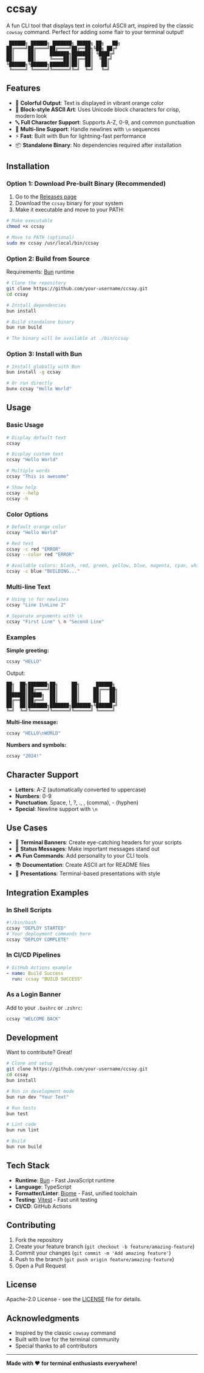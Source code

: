 # ccsay

A fun CLI tool that displays text in colorful ASCII art, inspired by the classic `cowsay` command. Perfect for adding some flair to your terminal output!

```
 ██████╗ ██████╗ ███████╗ █████╗ ██╗   ██╗
██╔════╝██╔════╝██╔════╝██╔══██╗╚██╗ ██╔╝
██║     ██║     ███████╗███████║ ╚████╔╝ 
██║     ██║     ╚════██║██╔══██║  ╚██╔╝  
╚██████╗╚██████╗███████║██║  ██║   ██║   
 ╚═════╝ ╚═════╝╚══════╝╚═╝  ╚═╝   ╚═╝   
```

## Features

- 🎨 **Colorful Output**: Text is displayed in vibrant orange color
- 📝 **Block-style ASCII Art**: Uses Unicode block characters for crisp, modern look
- 🔤 **Full Character Support**: Supports A-Z, 0-9, and common punctuation
- 📄 **Multi-line Support**: Handle newlines with `\n` sequences
- ⚡ **Fast**: Built with Bun for lightning-fast performance
- 📦 **Standalone Binary**: No dependencies required after installation

## Installation

### Option 1: Download Pre-built Binary (Recommended)

1. Go to the [Releases page](https://github.com/watany-dev/ccsay/releases)
2. Download the `ccsay` binary for your system
3. Make it executable and move to your PATH:

```bash
# Make executable
chmod +x ccsay

# Move to PATH (optional)
sudo mv ccsay /usr/local/bin/ccsay
```

### Option 2: Build from Source

Requirements: [Bun](https://bun.sh) runtime

```bash
# Clone the repository
git clone https://github.com/your-username/ccsay.git
cd ccsay

# Install dependencies
bun install

# Build standalone binary
bun run build

# The binary will be available at ./bin/ccsay
```

### Option 3: Install with Bun

```bash
# Install globally with Bun
bun install -g ccsay

# Or run directly
bunx ccsay "Hello World"
```

## Usage

### Basic Usage

```bash
# Display default text
ccsay

# Display custom text
ccsay "Hello World"

# Multiple words
ccsay "This is awesome"

# Show help
ccsay --help
ccsay -h
```

### Color Options

```bash
# Default orange color
ccsay "Hello World"

# Red text
ccsay -c red "ERROR"
ccsay --color red "ERROR"

# Available colors: black, red, green, yellow, blue, magenta, cyan, white, orange, purple, pink, gray, grey
ccsay -c blue "BUILDING..."
```

### Multi-line Text

```bash
# Using \n for newlines
ccsay "Line 1\nLine 2"

# Separate arguments with \n
ccsay "First Line" \ n "Second Line"
```

### Examples

**Simple greeting:**
```bash
ccsay "HELLO"
```

Output:
```
██╗  ██╗███████╗██╗     ██╗      ██████╗ 
██║  ██║██╔════╝██║     ██║     ██╔═══██╗
███████║█████╗  ██║     ██║     ██║   ██║
██╔══██║██╔══╝  ██║     ██║     ██║   ██║
██║  ██║███████╗███████╗███████╗╚██████╔╝
╚═╝  ╚═╝╚══════╝╚══════╝╚══════╝ ╚═════╝ 
```

**Multi-line message:**
```bash
ccsay "HELLO\nWORLD"
```

**Numbers and symbols:**
```bash
ccsay "2024!"
```

## Character Support

- **Letters**: A-Z (automatically converted to uppercase)
- **Numbers**: 0-9
- **Punctuation**: Space, !, ?, ., , (comma), - (hyphen)
- **Special**: Newline support with `\n`

## Use Cases

- 🎉 **Terminal Banners**: Create eye-catching headers for your scripts
- 📝 **Status Messages**: Make important messages stand out
- 🎮 **Fun Commands**: Add personality to your CLI tools
- 📚 **Documentation**: Create ASCII art for README files
- 🎯 **Presentations**: Terminal-based presentations with style

## Integration Examples

### In Shell Scripts

```bash
#!/bin/bash
ccsay "DEPLOY STARTED"
# Your deployment commands here
ccsay "DEPLOY COMPLETE"
```

### In CI/CD Pipelines

```yaml
# GitHub Actions example
- name: Build Success
  run: ccsay "BUILD SUCCESS"
```

### As a Login Banner

Add to your `.bashrc` or `.zshrc`:
```bash
ccsay "WELCOME BACK"
```

## Development

Want to contribute? Great!

```bash
# Clone and setup
git clone https://github.com/your-username/ccsay.git
cd ccsay
bun install

# Run in development mode
bun run dev "Your Text"

# Run tests
bun test

# Lint code
bun run lint

# Build
bun run build
```

## Tech Stack

- **Runtime**: [Bun](https://bun.sh) - Fast JavaScript runtime
- **Language**: TypeScript
- **Formatter/Linter**: [Biome](https://biomejs.dev) - Fast, unified toolchain
- **Testing**: [Vitest](https://vitest.dev) - Fast unit testing
- **CI/CD**: GitHub Actions

## Contributing

1. Fork the repository
2. Create your feature branch (`git checkout -b feature/amazing-feature`)
3. Commit your changes (`git commit -m 'Add amazing feature'`)
4. Push to the branch (`git push origin feature/amazing-feature`)
5. Open a Pull Request

## License

Apache-2.0 License - see the [LICENSE](LICENSE) file for details.

## Acknowledgments

- Inspired by the classic `cowsay` command
- Built with love for the terminal community
- Special thanks to all contributors

---

**Made with ❤️ for terminal enthusiasts everywhere!**